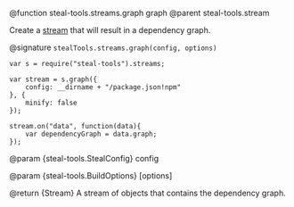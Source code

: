 @function steal-tools.streams.graph graph
@parent steal-tools.stream

Create a [stream](https://nodejs.org/api/stream.html) that will result in a dependency graph.

@signature `stealTools.streams.graph(config, options)`

```
var s = require("steal-tools").streams;

var stream = s.graph({
	config: __dirname + "/package.json!npm"
}, {
	minify: false
});

stream.on("data", function(data){
	var dependencyGraph = data.graph;
});
```

@param {steal-tools.StealConfig} config

@param {steal-tools.BuildOptions} [options]

@return {Stream<Object>} A stream of objects that contains the dependency graph.

